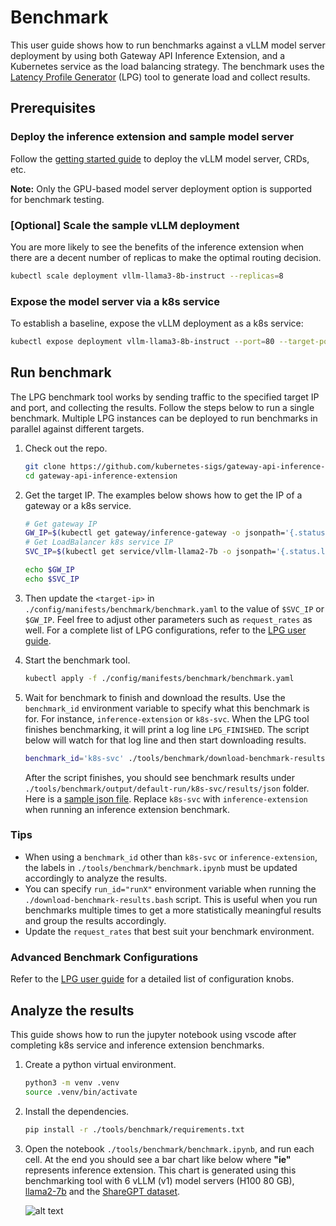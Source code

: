 # Benchmark

This user guide shows how to run benchmarks against a vLLM model server deployment by using both Gateway API
Inference Extension, and a Kubernetes service as the load balancing strategy. The benchmark uses the
[Latency Profile Generator](https://github.com/AI-Hypercomputer/inference-benchmark) (LPG) tool to generate
load and collect results.

## Prerequisites

### Deploy the inference extension and sample model server

Follow the [getting started guide](https://gateway-api-inference-extension.sigs.k8s.io/guides/#getting-started-with-gateway-api-inference-extension)
to deploy the vLLM model server, CRDs, etc.

__Note:__ Only the GPU-based model server deployment option is supported for benchmark testing.

### [Optional] Scale the sample vLLM deployment

You are more likely to see the benefits of the inference extension when there are a decent number of replicas to make the optimal routing decision.

```bash
kubectl scale deployment vllm-llama3-8b-instruct --replicas=8
```

### Expose the model server via a k8s service

To establish a baseline, expose the vLLM deployment as a k8s service:

```bash
kubectl expose deployment vllm-llama3-8b-instruct --port=80 --target-port=8000 --type=LoadBalancer
```

## Run benchmark

The LPG benchmark tool works by sending traffic to the specified target IP and port, and collecting the results.
Follow the steps below to run a single benchmark. Multiple LPG instances can be deployed to run benchmarks in
parallel against different targets.

1. Check out the repo.

    ```bash
    git clone https://github.com/kubernetes-sigs/gateway-api-inference-extension
    cd gateway-api-inference-extension
    ```

1. Get the target IP. The examples below shows how to get the IP of a gateway or a k8s service.

    ```bash
    # Get gateway IP
    GW_IP=$(kubectl get gateway/inference-gateway -o jsonpath='{.status.addresses[0].value}')
    # Get LoadBalancer k8s service IP
    SVC_IP=$(kubectl get service/vllm-llama2-7b -o jsonpath='{.status.loadBalancer.ingress[0].ip}')

    echo $GW_IP
    echo $SVC_IP
    ```

1. Then update the `<target-ip>` in `./config/manifests/benchmark/benchmark.yaml` to the value of `$SVC_IP` or `$GW_IP`.
   Feel free to adjust other parameters such as `request_rates` as well. For a complete list of LPG configurations, refer to the
   [LPG user guide](https://github.com/AI-Hypercomputer/inference-benchmark?tab=readme-ov-file#configuring-the-benchmark).

1. Start the benchmark tool.

    ```bash
    kubectl apply -f ./config/manifests/benchmark/benchmark.yaml
    ```

1. Wait for benchmark to finish and download the results. Use the `benchmark_id` environment variable to specify what this
   benchmark is for. For instance, `inference-extension` or `k8s-svc`. When the LPG tool finishes benchmarking, it will print
   a log line `LPG_FINISHED`. The script below will watch for that log line and then start downloading results.

    ```bash
    benchmark_id='k8s-svc' ./tools/benchmark/download-benchmark-results.bash
    ```

    After the script finishes, you should see benchmark results under `./tools/benchmark/output/default-run/k8s-svc/results/json` folder.
    Here is a [sample json file](./sample.json). Replace `k8s-svc` with `inference-extension` when running an inference extension benchmark.

### Tips

* When using a `benchmark_id` other than `k8s-svc` or `inference-extension`, the labels in `./tools/benchmark/benchmark.ipynb` must be
  updated accordingly to analyze the results.
* You can specify `run_id="runX"` environment variable when running the `./download-benchmark-results.bash` script.
This is useful when you run benchmarks multiple times to get a more statistically meaningful results and group the results accordingly.
* Update the `request_rates` that best suit your benchmark environment.

### Advanced Benchmark Configurations

Refer to the [LPG user guide](https://github.com/AI-Hypercomputer/inference-benchmark?tab=readme-ov-file#configuring-the-benchmark) for a
detailed list of configuration knobs.

## Analyze the results

This guide shows how to run the jupyter notebook using vscode after completing k8s service and inference extension benchmarks.

1. Create a python virtual environment.

    ```bash
    python3 -m venv .venv
    source .venv/bin/activate
    ```

1. Install the dependencies.

    ```bash
    pip install -r ./tools/benchmark/requirements.txt
    ```

1. Open the notebook `./tools/benchmark/benchmark.ipynb`, and run each cell. At the end you should
   see a bar chart like below where __"ie"__ represents inference extension. This chart is generated using this benchmarking tool with 6 vLLM (v1) model servers (H100 80 GB), [llama2-7b](https://huggingface.co/meta-llama/Llama-2-7b-chat-hf/tree/main) and the [ShareGPT dataset](https://huggingface.co/datasets/anon8231489123/ShareGPT_Vicuna_unfiltered/resolve/main/ShareGPT_V3_unfiltered_cleaned_split.json).

    ![alt text](example-bar-chart.png)
